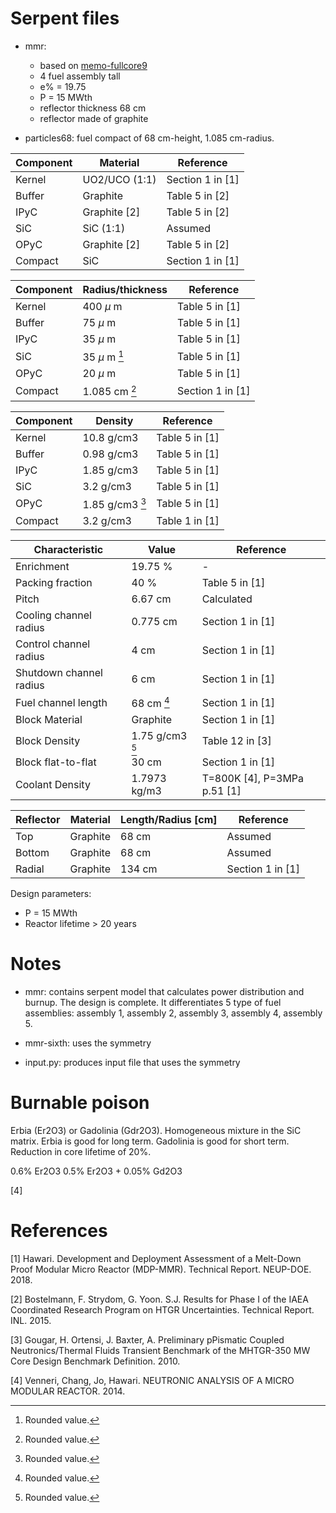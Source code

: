 # Serpent files

* mmr:
  * based on [memo-fullcore9](https://github.com/robfairh/uiuc-microreactors/blob/feedback/usnc/memo-fullcore9)
  * 4 fuel assembly tall
  * e% = 19.75
  * P = 15 MWth
  * reflector thickness 68 cm
  * reflector made of graphite

* particles68: fuel compact of 68 cm-height, 1.085 cm-radius.

| Component     | Material      | Reference 		|
|---------------|---------------|-------------------|
| Kernel		| UO2/UCO (1:1)	| Section 1 in [1]	|
| Buffer		| Graphite 		| Table 5 in [2] 	|
| IPyC			| Graphite [2]	| Table 5 in [2] 	|
| SiC			| SiC (1:1)		| Assumed			|
| OPyC			| Graphite [2]	| Table 5 in [2]	|
| Compact 		| SiC	 		| Section 1 in [1]	|

[^1]: Rounded value.


| Component     | Radius/thickness  | Reference 		|
|---------------|-------------------|-------------------|
| Kernel 		| 400 $\mu$ m 		| Table 5 in [1] 	|
| Buffer		| 75 $\mu$ m 		| Table 5 in [1]	|
| IPyC			| 35 $\mu$ m 		| Table 5 in [1]	|
| SiC			| 35 $\mu$ m [^1]	| Table 5 in [1]    |
| OPyC			| 20 $\mu$ m		| Table 5 in [1]    |
| Compact 		| 1.085 cm [^1]		| Section 1 in [1]	|

[^1]: Rounded value.

| Component     | Density       	| Reference 		|
|---------------|-------------------|-------------------|
| Kernel		| 10.8 g/cm3 		| Table 5 in [1]	|
| Buffer		| 0.98 g/cm3 		| Table 5 in [1]	|
| IPyC			| 1.85 g/cm3		| Table 5 in [1]	|
| SiC			| 3.2 g/cm3			| Table 5 in [1]	|
| OPyC			| 1.85 g/cm3 [^1]	| Table 5 in [1]	|
| Compact 		| 3.2 g/cm3			| Table 1 in [1]	|

[^1]: Rounded value.

| Characteristic    		| Value             | Reference     				|
|---------------------------|-------------------|-------------------------------|
| Enrichment				| 19.75 %			| -								|
| Packing fraction			| 40 %				| Table 5 in [1]				|
| Pitch						| 6.67 cm 			| Calculated					|
| Cooling channel radius 	| 0.775 cm 			| Section 1 in [1]				|
| Control channel radius 	| 4 cm 				| Section 1 in [1]				|
| Shutdown channel radius 	| 6 cm 	 			| Section 1 in [1]				|
| Fuel channel length		| 68 cm [^1]		| Section 1 in [1]				|
| Block Material			| Graphite			| Section 1 in [1]				|
| Block Density				| 1.75 g/cm3 [^1]	| Table 12 in [3]				|
| Block flat-to-flat		| 30 cm				| Section 1 in [1]				|
| Coolant Density			| 1.7973 kg/m3 		| T=800K [4], P=3MPa p.51 [1]	|

[^1]: Rounded value.


| Reflector	| Material		| Length/Radius [cm]    | Reference 		|
|-----------|---------------|-----------------------|-------------------|
| Top 	 	| Graphite 		| 68 cm					| Assumed			|
| Bottom 	| Graphite 		| 68 cm					| Assumed			|
| Radial  	| Graphite 		| 134 cm 	 			| Section 1 in [1]	|

Design parameters:
* P = 15 MWth
* Reactor lifetime > 20 years


# Notes

* mmr: contains serpent model that calculates power distribution and burnup. The design is complete. It differentiates 5 type of fuel assemblies: assembly 1, assembly 2, assembly 3, assembly 4, assembly 5.

* mmr-sixth: uses the symmetry 

* input.py: produces input file that uses the symmetry



# Burnable poison

Erbia (Er2O3) or Gadolinia (Gdr2O3).
Homogeneous mixture in the SiC matrix.
Erbia is good for long term.
Gadolinia is good for short term.
Reduction in core lifetime of 20%.

0.6% Er2O3
0.5% Er2O3 + 0.05% Gd2O3

[4]

# References

[1] Hawari. Development and Deployment Assessment of a Melt-Down Proof Modular Micro Reactor (MDP-MMR). Technical Report. NEUP-DOE. 2018.

[2] Bostelmann, F. Strydom, G. Yoon. S.J. Results for Phase I of the IAEA Coordinated Research Program on HTGR Uncertainties. Technical Report. INL. 2015.

[3] Gougar, H. Ortensi, J. Baxter, A. Preliminary pPismatic Coupled Neutronics/Thermal Fluids Transient Benchmark of the MHTGR-350 MW Core Design Benchmark Definition. 2010.

[4] Venneri, Chang, Jo, Hawari. NEUTRONIC ANALYSIS OF A MICRO MODULAR REACTOR. 2014.